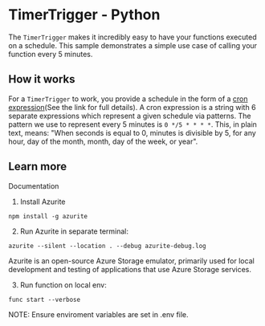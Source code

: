 # TimerTrigger - Python

The `TimerTrigger` makes it incredibly easy to have your functions executed on a schedule. This sample demonstrates a simple use case of calling your function every 5 minutes.

## How it works

For a `TimerTrigger` to work, you provide a schedule in the form of a [cron expression](https://en.wikipedia.org/wiki/Cron#CRON_expression)(See the link for full details). A cron expression is a string with 6 separate expressions which represent a given schedule via patterns. The pattern we use to represent every 5 minutes is `0 */5 * * * *`. This, in plain text, means: "When seconds is equal to 0, minutes is divisible by 5, for any hour, day of the month, month, day of the week, or year".

## Learn more

<TODO> Documentation

1. Install Azurite

```npm install -g azurite```

2. Run Azurite in separate terminal: 

```azurite --silent --location . --debug azurite-debug.log```

Azurite is an open-source Azure Storage emulator, primarily used for local development and testing of applications that use Azure Storage services. 

3. Run function on local env:

```func start --verbose```

NOTE: Ensure enviroment variables are set in .env file.
